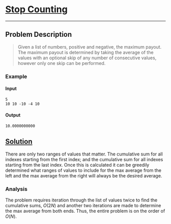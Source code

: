 [_metadata_:tags]:- "Kattis Greedy"

# [Stop Counting](https://open.kattis.com/problems/stopcounting)

---

## Problem Description
> Given a list of numbers, positive and negative, the maximum payout. The maximum payout is determined by taking the average of the values with an optional skip of any number of consecutive values, however only one skip can be performed.

### Example
#### Input
```
5
10 10 -10 -4 10
```
#### Output
```
10.0000000000
```

## [Solution](%PUBLIC_URL%/solutions/stop_counting.md)
There are only two ranges of values that matter. The cumulative sum for all indexes starting from the first index; and the cumulative sum for all indexes starting from the last index. Once this is calculated it can be greedily determined what ranges of values to include for the max average from the left and the max average from the right will always be the desired average.

### Analysis
The problem requires iteration through the list of values twice to find the cumulative sums, $O(2N)$ and another two iterations are made to determine the max average from both ends. Thus, the entire problem is on the order of $O(N)$.